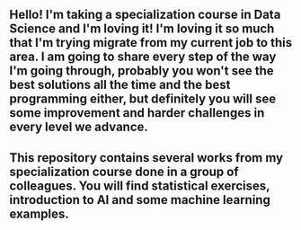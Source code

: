 ## Hello! I'm taking a specialization course in Data Science and I'm loving it! I'm loving it so much that I'm trying migrate from my current job to this area. I am going to share every step of the way I'm going through, probably you won't see the best solutions all the time and the best programming either, but definitely you will see some improvement and harder challenges in every level we advance.
## This repository contains several works from my specialization course done in a group of colleagues. You will find statistical exercises, introduction to AI and some machine learning examples.
